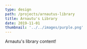 ```yaml
---
type: design
path: /projects/arnautus-library
title: Arnautu's Library
date: 2019-11-01
thumbnail: '../../images/purple.png'
---
```


Arnautu's library content!